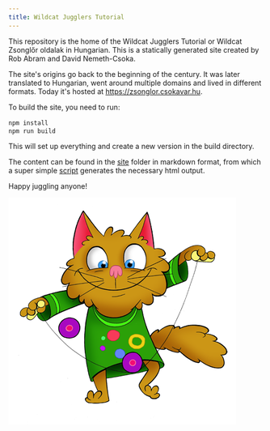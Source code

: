 ```yaml
---
title: Wildcat Jugglers Tutorial
---
```


This repository is the home of the Wildcat Jugglers Tutorial 
or Wildcat Zsonglőr oldalak in Hungarian. This is a 
statically generated site created by Rob Abram and 
David Nemeth-Csoka. 

The site's origins go back to the beginning of the century. 
It was later translated to Hungarian, went around 
multiple domains and lived in different formats. Today it's 
hosted at https://zsonglor.csokavar.hu.

To build the site, you need to run:

``` 
npm install
npm run build
```

This will set up everything and create a new version in the 
build directory.

The content can be found in the [site](site) folder in 
markdown format, from which a super simple [script](src/index.ts) 
generates the necessary html output.

Happy juggling anyone!

![img](site/images/diabolo-macska.png)
